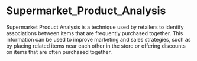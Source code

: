 # Supermarket_Product_Analysis
Supermarket Product Analysis is a technique used by retailers to identify associations between items that are frequently purchased together. This information can be used to improve marketing and sales strategies, such as by placing related items near each other in the store or offering discounts on items that are often purchased together.
